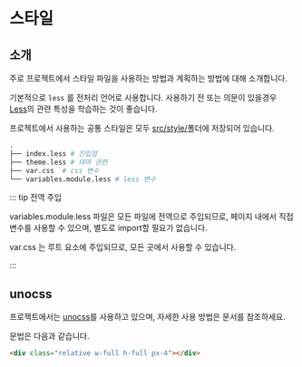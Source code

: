 # 스타일

## 소개

주로 프로젝트에서 스타일 파일을 사용하는 방법과 계획하는 방법에 대해 소개합니다.

기본적으로 `less` 를 전처리 언어로 사용합니다. 사용하기 전 또는 의문이 있을경우 [Less](http://lesscss.org/)의 관련 특성을 학습하는 것이 좋습니다.

프로젝트에서 사용하는 공통 스타일은 모두 [src/style/](https://github.com/web2-solution/web2-vue-framework/tree/demo/src/styles)폴더에 저장되어 있습니다.

```bash
.
├── index.less # 진입점
├── theme.less # 테마 관련
├── var.css  # css 변수
└── variables.module.less # less 변수

```

::: tip 전역 주입

variables.module.less 파일은 모든 파일에 전역으로 주입되므로, 페이지 내에서 직접 변수를 사용할 수 있으며, 별도로 import할 필요가 없습니다.

var.css 는 루트 요소에 주입되므로, 모든 곳에서 사용할 수 있습니다.

:::

## unocss

프로젝트에서는  [unocss](https://github.com/unocss/unocss#readme)를 사용하고 있으며, 자세한 사용 방법은 문서를 참조하세요.
<!-- 
사용하지 않은 사람들은 다소 불편하게 느낄 수 있지만, 개인적으로는 매우 유용하게 느껴집니다. 많은 불필요한 번거로움을 줄여주었습니다. -->

문법은 다음과 같습니다.

```html
<div class="relative w-full h-full px-4"></div>
```
